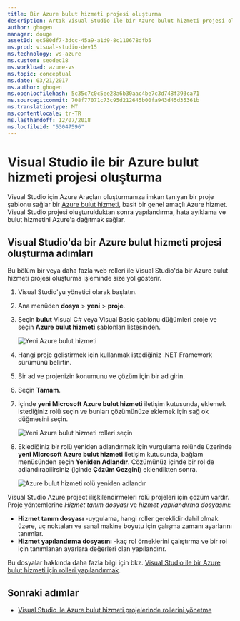 ```yaml
---
title: Bir Azure bulut hizmeti projesi oluşturma
description: Artık Visual Studio ile bir Azure bulut hizmeti projesi oluşturmayı öğrenin
author: ghogen
manager: douge
assetId: ec580df7-3dcc-45a9-a1d9-8c110678dfb5
ms.prod: visual-studio-dev15
ms.technology: vs-azure
ms.custom: seodec18
ms.workload: azure-vs
ms.topic: conceptual
ms.date: 03/21/2017
ms.author: ghogen
ms.openlocfilehash: 5c35c7c0c5ee28a6b30aac4be7c3d748f393ca71
ms.sourcegitcommit: 708f77071c73c95d212645b00fa943d45d35361b
ms.translationtype: MT
ms.contentlocale: tr-TR
ms.lasthandoff: 12/07/2018
ms.locfileid: "53047596"
---
```

# <a name="creating-an-azure-cloud-service-project-with-visual-studio"></a>Visual Studio ile bir Azure bulut hizmeti projesi oluşturma
Visual Studio için Azure Araçları oluşturmanıza imkan tanıyan bir proje şablonu sağlar bir [Azure bulut hizmeti](/azure/cloud-services/cloud-services-choose-me), basit bir genel amaçlı Azure hizmet. Visual Studio projesi oluşturulduktan sonra yapılandırma, hata ayıklama ve bulut hizmetini Azure'a dağıtmak sağlar.

## <a name="steps-to-create-an-azure-cloud-service-project-in-visual-studio"></a>Visual Studio'da bir Azure bulut hizmeti projesi oluşturma adımları
Bu bölüm bir veya daha fazla web rolleri ile Visual Studio'da bir Azure bulut hizmeti projesi oluşturma işleminde size yol gösterir.  

1. Visual Studio'yu yönetici olarak başlatın.

1. Ana menüden **dosya** > **yeni** > **proje**.

1. Seçin **bulut** Visual C# veya Visual Basic şablonu düğümleri proje ve seçin **Azure bulut hizmeti** şablonları listesinden.

    ![Yeni Azure bulut hizmeti](./media/vs-azure-tools-azure-project-create/new-project-wizard-for-cloud-service.png)

1. Hangi proje geliştirmek için kullanmak istediğiniz .NET Framework sürümünü belirtin.

1. Bir ad ve projenizin konumunu ve çözüm için bir ad girin. 

1. Seçin **Tamam**.

1. İçinde **yeni Microsoft Azure bulut hizmeti** iletişim kutusunda, eklemek istediğiniz rolü seçin ve bunları çözümünüze eklemek için sağ ok düğmesini seçin.

    ![Yeni Azure bulut hizmeti rolleri seçin](./media/vs-azure-tools-azure-project-create/new-cloud-service.png)

1. Eklediğiniz bir rolü yeniden adlandırmak için vurgulama rolünde üzerinde **yeni Microsoft Azure bulut hizmeti** iletişim kutusunda, bağlam menüsünden seçin **Yeniden Adlandır**. Çözümünüz içinde bir rol de adlandırabilirsiniz (içinde **Çözüm Gezgini**) eklendikten sonra.

    ![Azure bulut hizmeti rolü yeniden adlandır](./media/vs-azure-tools-azure-project-create/new-cloud-service-rename.png)

Visual Studio Azure project ilişkilendirmeleri rolü projeleri için çözüm vardır. Proje yöntemlerine *Hizmet tanım dosyası* ve *hizmet yapılandırma dosyasını*:

- **Hizmet tanım dosyası** -uygulama, hangi roller gereklidir dahil olmak üzere, uç noktaları ve sanal makine boyutu için çalışma zamanı ayarlarını tanımlar. 
- **Hizmet yapılandırma dosyasını** -kaç rol örneklerini çalıştırma ve bir rol için tanımlanan ayarlara değerleri olan yapılandırır. 

Bu dosyalar hakkında daha fazla bilgi için bkz. [Visual Studio ile bir Azure bulut hizmeti için rolleri yapılandırmak](vs-azure-tools-configure-roles-for-cloud-service.md).

## <a name="next-steps"></a>Sonraki adımlar
- [Visual Studio ile Azure bulut hizmeti projelerinde rollerini yönetme](./vs-azure-tools-cloud-service-project-managing-roles.md)
